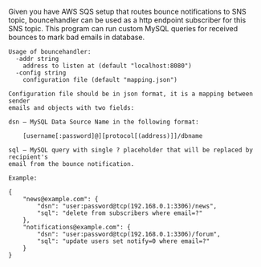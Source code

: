 Given you have AWS SQS setup that routes bounce notifications to SNS topic,
bouncehandler can be used as a http endpoint subscriber for this SNS topic.
This program can run custom MySQL queries for received bounces to mark bad
emails in database.


	Usage of bouncehandler:
	  -addr string
		address to listen at (default "localhost:8080")
	  -config string
		configuration file (default "mapping.json")

	Configuration file should be in json format, it is a mapping between sender
	emails and objects with two fields:

	dsn — MySQL Data Source Name in the following format:

		[username[:password]@][protocol[(address)]]/dbname

	sql — MySQL query with single ? placeholder that will be replaced by recipient's
	email from the bounce notification.

	Example:

	{
		"news@example.com": {
			"dsn": "user:password@tcp(192.168.0.1:3306)/news",
			"sql": "delete from subscribers where email=?"
		},
		"notifications@example.com": {
			"dsn": "user:password@tcp(192.168.0.1:3306)/forum",
			"sql": "update users set notify=0 where email=?"
		}
	}

